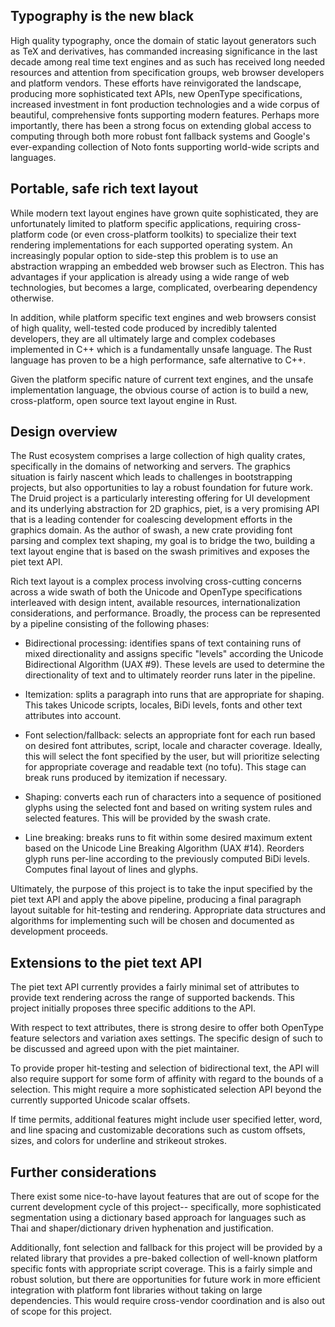 ## Typography is the new black

High quality typography, once the domain of static layout generators such as TeX
and derivatives, has commanded increasing significance in the last decade among 
real time text engines and as such has received long needed resources and 
attention from specification groups, web browser developers and platform
vendors. These efforts have reinvigorated the landscape, producing more 
sophisticated text APIs, new OpenType specifications, increased investment
in font production technologies and a wide corpus of beautiful, comprehensive fonts
supporting modern features. Perhaps more importantly, there has been a strong
focus on extending global access to computing through both more robust font 
fallback systems and Google's ever-expanding collection of Noto fonts supporting
world-wide scripts and languages.

## Portable, safe rich text layout

While modern text layout engines have grown quite sophisticated, they are unfortunately
limited to platform specific applications, requiring cross-platform code (or even
cross-platform toolkits) to specialize their text rendering implementations for
each supported operating system. An increasingly popular option to side-step this problem
is to use an abstraction wrapping an embedded web browser such as Electron. This
has advantages if your application is already using a wide range of web technologies, 
but becomes a large, complicated, overbearing dependency otherwise.

In addition, while platform specific text engines and web browsers consist of high quality,
well-tested code produced by incredibly talented developers, they are all ultimately large 
and complex codebases implemented in C++ which is a fundamentally unsafe language. The Rust
language has proven to be a high performance, safe alternative to C++.

Given the platform specific nature of current text engines, and the unsafe implementation
language, the obvious course of action is to build a new, cross-platform, open source text
layout engine in Rust. 

## Design overview

The Rust ecosystem comprises a large collection of high quality crates, specifically in
the domains of networking and servers. The graphics situation is fairly nascent which
leads to challenges in bootstrapping projects, but also opportunities to lay a robust
foundation for future work. The Druid project is a particularly interesting offering for
UI development and its underlying abstraction for 2D graphics, piet, is a very promising
API that is a leading contender for coalescing development efforts in the graphics
domain. As the author of swash, a new crate providing font parsing and complex text shaping,
my goal is to bridge the two, building a text layout engine that is based on the swash
primitives and exposes the piet text API.

Rich text layout is a complex process involving cross-cutting concerns across a wide 
swath of both the Unicode and OpenType specifications interleaved with design intent, 
available resources, internationalization considerations, and performance. Broadly, the
process can be represented by a pipeline consisting of the following phases:

* Bidirectional processing: identifies spans of text containing runs of mixed directionality
and assigns specific "levels" according the Unicode Bidirectional Algorithm (UAX #9).
These levels are used to determine the directionality of text and to ultimately reorder
runs later in the pipeline.

* Itemization: splits a paragraph into runs that are appropriate for shaping. This takes
Unicode scripts, locales, BiDi levels, fonts and other text attributes into account.

* Font selection/fallback: selects an appropriate font for each run based on desired 
font attributes, script, locale and character coverage. Ideally, this will select the
font specified by the user, but will prioritize selecting for appropriate coverage and
readable text (no tofu). This stage can break runs produced by itemization if necessary.

* Shaping: converts each run of characters into a sequence of positioned glyphs using 
the selected font and based on writing system rules and selected features. This will be
provided by the swash crate.

* Line breaking: breaks runs to fit within some desired maximum extent based on the 
Unicode Line Breaking Algorithm (UAX #14). Reorders glyph runs per-line according to the
previously computed BiDi levels. Computes final layout of lines and glyphs.

Ultimately, the purpose of this project is to take the input specified by the piet text
API and apply the above pipeline, producing a final paragraph layout suitable for
hit-testing and rendering. Appropriate data structures and algorithms for implementing
such will be chosen and documented as development proceeds.

## Extensions to the piet text API

The piet text API currently provides a fairly minimal set of attributes to provide text
rendering across the range of supported backends. This project initially proposes three
specific additions to the API.

With respect to text attributes, there is strong desire to offer both OpenType feature
selectors and variation axes settings. The specific design of such to be discussed and agreed
upon with the piet maintainer.

To provide proper hit-testing and selection of bidirectional text, the API will also
require support for some form of affinity with regard to the bounds of a selection.
This might require a more sophisticated selection API beyond the currently supported
Unicode scalar offsets.

If time permits, additional features might include user specified letter, word, and
line spacing and customizable decorations such as custom offsets, sizes, and
colors for underline and strikeout strokes.

## Further considerations

There exist some nice-to-have layout features that are out of scope for the current development
cycle of this project-- specifically, more sophisticated segmentation using a 
dictionary based approach for languages such as Thai and shaper/dictionary driven
hyphenation and justification.

Additionally, font selection and fallback for this project will be provided by a related
library that provides a pre-baked collection of well-known platform specific fonts with
appropriate script coverage. This is a fairly simple and robust solution, but there are
opportunities for future work in more efficient integration with platform font libraries
without taking on large dependencies. This would require cross-vendor coordination and is
also out of scope for this project.
